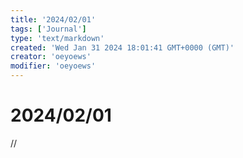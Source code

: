 ```yaml
---
title: '2024/02/01'
tags: ['Journal']
type: 'text/markdown'
created: 'Wed Jan 31 2024 18:01:41 GMT+0000 (GMT)'
creator: 'oeyoews'
modifier: 'oeyoews'
---
```


# 2024/02/01

//
